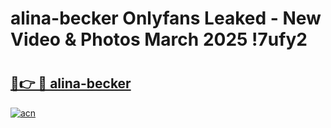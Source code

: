 # alina-becker Onlyfans Leaked - New Video & Photos March 2025 !7ufy2

# <h2><a href="https://uv9gvt.iuczelnia.edu.pl?title=alina-becker&ref=7ufy2">🔗👉 🔴 alina-becker</a></h2>

[![acn](https://github.com/user-attachments/assets/0f9c940e-d8b0-45ae-aac7-cd30a18b3e1c)](https://uv9gvt.iuczelnia.edu.pl?title=alina-becker&ref=7ufy2)

